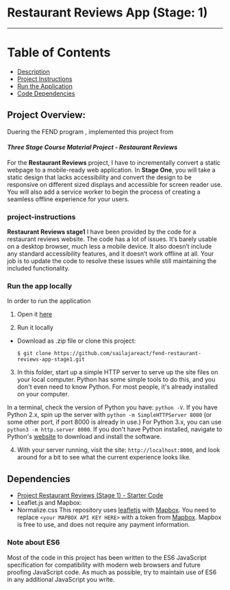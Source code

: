 # Restaurant Reviews App (Stage: 1)

---
# Table of Contents

* [Description](#project-overview)
* [Project Instructions](#project-instructions)
* [Run the Application](#run-the-app-locally)
* [Code Dependencies](#dependencies)


## Project Overview: 

Duering the FEND program , implemented this project from
 #### _Three Stage Course Material Project - Restaurant Reviews_
 For the **Restaurant Reviews** project, 
 I have to incrementally convert a static webpage to a mobile-ready web application. In **Stage One**, you will take a static design that lacks accessibility and convert the design to be responsive on different sized displays and accessible for screen reader use. You will also add a service worker to begin the process of creating a seamless offline experience for your users.


### project-instructions

**Restaurant Reviews stage1**
I have been provided by the code for a restaurant reviews website. The code has a lot of issues. It’s barely usable on a desktop browser, much less a mobile device. It also doesn’t include any standard accessibility features, and it doesn’t work offline at all. Your job is to update the code to resolve these issues while still maintaining the included functionality. 

### Run the app locally
In order to run the application
1. Open it [here](https://sailajareact.github.io/fend-restaurant-reviews-app-stage1/)

2. Run it locally
* Download as .zip file or clone this project:

    ```
    $ git clone https://github.com/sailajareact/fend-restaurant-reviews-app-stage1.git
    ```
3. In this folder, start up a simple HTTP server to serve up the site files on your local computer. Python has some simple tools to do this, and you don't even need to know Python. For most people, it's already installed on your computer. 

In a terminal, check the version of Python you have: `python -V`. If you have Python 2.x, spin up the server with `python -m SimpleHTTPServer 8000` (or some other port, if port 8000 is already in use.) For Python 3.x, you can use `python3 -m http.server 8000`. If you don't have Python installed, navigate to Python's [website](https://www.python.org/) to download and install the software.

4. With your server running, visit the site: `http://localhost:8000`, and look around for a bit to see what the current experience looks like.


## Dependencies

* [Project Restaurant Reviews (Stage 1) - Starter Code](https://github.com/udacity/mws-restaurant-stage-1)
* Leaflet.js and Mapbox:
* Normalize.css
This repository uses [leafletjs](https://leafletjs.com/) with [Mapbox](https://www.mapbox.com/). You need to replace `<your MAPBOX API KEY HERE>` with a token from [Mapbox](https://www.mapbox.com/). Mapbox is free to use, and does not require any payment information. 

### Note about ES6

Most of the code in this project has been written to the ES6 JavaScript specification for compatibility with modern web browsers and future proofing JavaScript code. As much as possible, try to maintain use of ES6 in any additional JavaScript you write. 



